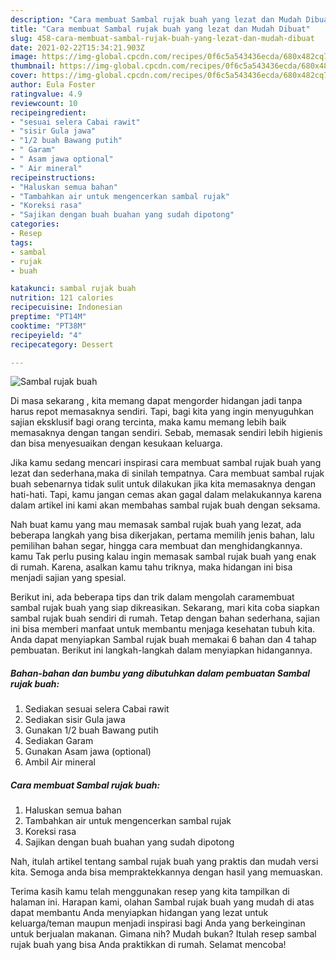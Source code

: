 ```yaml
---
description: "Cara membuat Sambal rujak buah yang lezat dan Mudah Dibuat"
title: "Cara membuat Sambal rujak buah yang lezat dan Mudah Dibuat"
slug: 458-cara-membuat-sambal-rujak-buah-yang-lezat-dan-mudah-dibuat
date: 2021-02-22T15:34:21.903Z
image: https://img-global.cpcdn.com/recipes/0f6c5a543436ecda/680x482cq70/sambal-rujak-buah-foto-resep-utama.jpg
thumbnail: https://img-global.cpcdn.com/recipes/0f6c5a543436ecda/680x482cq70/sambal-rujak-buah-foto-resep-utama.jpg
cover: https://img-global.cpcdn.com/recipes/0f6c5a543436ecda/680x482cq70/sambal-rujak-buah-foto-resep-utama.jpg
author: Eula Foster
ratingvalue: 4.9
reviewcount: 10
recipeingredient:
- "sesuai selera Cabai rawit"
- "sisir Gula jawa"
- "1/2 buah Bawang putih"
- " Garam"
- " Asam jawa optional"
- " Air mineral"
recipeinstructions:
- "Haluskan semua bahan"
- "Tambahkan air untuk mengencerkan sambal rujak"
- "Koreksi rasa"
- "Sajikan dengan buah buahan yang sudah dipotong"
categories:
- Resep
tags:
- sambal
- rujak
- buah

katakunci: sambal rujak buah 
nutrition: 121 calories
recipecuisine: Indonesian
preptime: "PT14M"
cooktime: "PT38M"
recipeyield: "4"
recipecategory: Dessert

---
```



![Sambal rujak buah](https://img-global.cpcdn.com/recipes/0f6c5a543436ecda/680x482cq70/sambal-rujak-buah-foto-resep-utama.jpg)

Di masa  sekarang , kita memang dapat mengorder hidangan jadi tanpa harus repot memasaknya sendiri. Tapi, bagi kita yang ingin menyuguhkan sajian eksklusif bagi orang tercinta, maka kamu memang lebih baik memasaknya dengan tangan sendiri. Sebab, memasak sendiri lebih higienis dan bisa menyesuaikan dengan kesukaan keluarga.

Jika kamu sedang mencari inspirasi cara membuat sambal rujak buah yang lezat dan sederhana,maka di sinilah tempatnya. Cara membuat sambal rujak buah  sebenarnya tidak sulit untuk dilakukan jika kita memasaknya dengan hati-hati. Tapi, kamu jangan cemas akan gagal dalam melakukannya 
karena dalam artikel ini kami akan membahas sambal rujak buah dengan seksama.  



Nah buat kamu yang mau memasak sambal rujak buah yang lezat, ada beberapa langkah yang bisa dikerjakan, pertama memilih jenis bahan, lalu pemilihan bahan segar, hingga cara membuat dan menghidangkannya. kamu Tak perlu pusing kalau ingin memasak sambal rujak buah yang enak di rumah. Karena, asalkan kamu  tahu triknya, maka hidangan ini bisa menjadi sajian yang spesial.

Berikut ini, ada beberapa tips dan trik dalam mengolah caramembuat sambal rujak buah yang siap dikreasikan. Sekarang, mari kita coba siapkan sambal rujak buah sendiri di rumah. Tetap dengan bahan sederhana, sajian ini bisa memberi manfaat untuk membantu menjaga kesehatan tubuh kita. Anda dapat menyiapkan Sambal rujak buah memakai 6 bahan dan 4 tahap pembuatan. Berikut ini langkah-langkah dalam menyiapkan hidangannya.

<!--inarticleads1-->

##### Bahan-bahan dan bumbu yang dibutuhkan dalam pembuatan Sambal rujak buah:

1. Sediakan sesuai selera Cabai rawit
1. Sediakan sisir Gula jawa
1. Gunakan 1/2 buah Bawang putih
1. Sediakan  Garam
1. Gunakan  Asam jawa (optional)
1. Ambil  Air mineral




<!--inarticleads2-->

##### Cara membuat Sambal rujak buah:

1. Haluskan semua bahan
1. Tambahkan air untuk mengencerkan sambal rujak
1. Koreksi rasa
1. Sajikan dengan buah buahan yang sudah dipotong




Nah, itulah artikel tentang  sambal rujak buah  yang praktis dan mudah versi kita. Semoga anda bisa mempraktekkannya dengan hasil yang memuaskan. 

Terima kasih kamu telah menggunakan resep yang kita tampilkan di halaman ini. Harapan kami, olahan  Sambal rujak buah yang mudah di atas dapat membantu Anda menyiapkan hidangan yang lezat untuk keluarga/teman maupun menjadi inspirasi bagi Anda yang berkeinginan untuk berjualan makanan. Gimana nih? Mudah bukan? Itulah resep sambal rujak buah yang bisa Anda praktikkan di rumah. Selamat mencoba!

